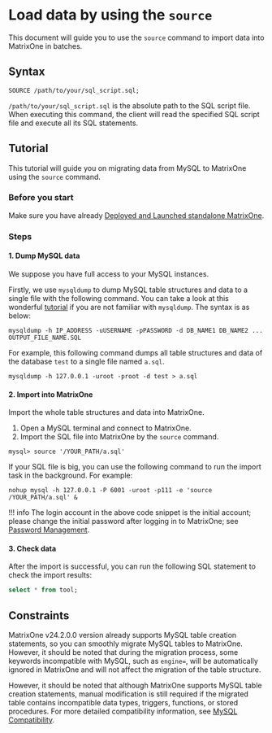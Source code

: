 # Load data by using the `source`

This document will guide you to use the `source` command to import data into MatrixOne in batches.

## Syntax

```
SOURCE /path/to/your/sql_script.sql;
```

`/path/to/your/sql_script.sql` is the absolute path to the SQL script file. When executing this command, the client will read the specified SQL script file and execute all its SQL statements.

## Tutorial

This tutorial will guide you on migrating data from MySQL to MatrixOne using the `source` command.

### Before you start

Make sure you have already [Deployed and Launched standalone MatrixOne](../../../Get-Started/install-standalone-matrixone.md).

### Steps

#### 1. Dump MySQL data

We suppose you have full access to your MySQL instances.

Firstly, we use `mysqldump` to dump MySQL table structures and data to a single file with the following command. You can take a look at this wonderful [tutorial](https://simplebackups.com/blog/the-complete-mysqldump-guide-with-examples/) if you are not familiar with `mysqldump`. The syntax is as below:

```
mysqldump -h IP_ADDRESS -uUSERNAME -pPASSWORD -d DB_NAME1 DB_NAME2 ... OUTPUT_FILE_NAME.SQL
```

For example, this following command dumps all table structures and data of the database `test` to a single file named `a.sql`.

```
mysqldump -h 127.0.0.1 -uroot -proot -d test > a.sql
```

#### 2. Import into MatrixOne

Import the whole table structures and data into MatrixOne.

1. Open a MySQL terminal and connect to MatrixOne.
2. Import the SQL file into MatrixOne by the `source` command.

```
mysql> source '/YOUR_PATH/a.sql'
```

If your SQL file is big, you can use the following command to run the import task in the background. For example:

```
nohup mysql -h 127.0.0.1 -P 6001 -uroot -p111 -e 'source /YOUR_PATH/a.sql' &
```

!!! info
    The login account in the above code snippet is the initial account; please change the initial password after logging in to MatrixOne; see [Password Management](../../../Security/password-mgmt.md).

#### 3. Check data

After the import is successful, you can run the following SQL statement to check the import results:

```sql
select * from tool;
```

## Constraints

MatrixOne v24.2.0.0 version already supports MySQL table creation statements, so you can smoothly migrate MySQL tables to MatrixOne. However, it should be noted that during the migration process, some keywords incompatible with MySQL, such as `engine=`, will be automatically ignored in MatrixOne and will not affect the migration of the table structure.

However, it should be noted that although MatrixOne supports MySQL table creation statements, manual modification is still required if the migrated table contains incompatible data types, triggers, functions, or stored procedures. For more detailed compatibility information, see [MySQL Compatibility](../../../Overview/feature/mysql-compatibility.md).
